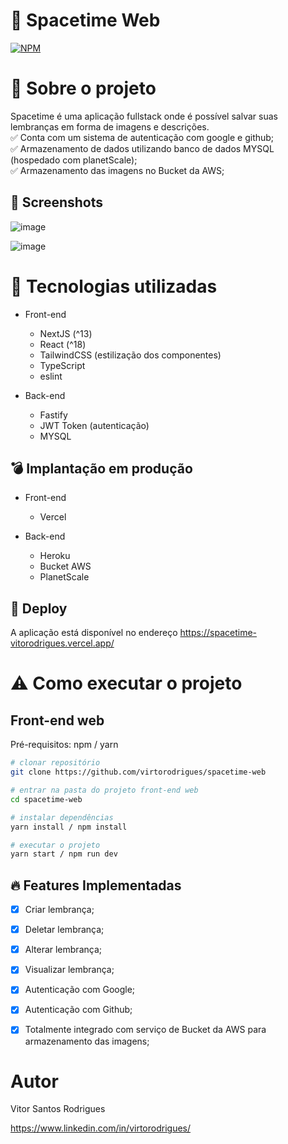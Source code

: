 # 🤩 Spacetime Web
[![NPM](https://img.shields.io/npm/l/react)](https://github.com/virtorodrigues/spacetime-web/blob/master/LICENSE) 

# 👀 Sobre o projeto

Spacetime é uma aplicação fullstack onde é possível salvar suas lembranças em forma de imagens e descrições. </br>
✅ Conta com um sistema de autenticação com google e github;</br>
✅ Armazenamento de dados utilizando banco de dados MYSQL (hospedado com planetScale);</br>
✅ Armazenamento das imagens no Bucket da AWS;</br>


## 🌃 Screenshots
![image](https://github.com/virtorodrigues/spacetime-web/assets/40903144/4b6b9f98-b4df-4cea-a34e-97747d40bbdd)

![image](https://github.com/virtorodrigues/spacetime-web/assets/40903144/bf8907c9-7c27-4091-a722-28d0825d4356)


# :rocket: Tecnologias utilizadas
- Front-end
  - NextJS (^13)
  - React (^18)
  - TailwindCSS (estilização dos componentes)
  - TypeScript
  - eslint

- Back-end
  - Fastify
  - JWT Token (autenticação)
  - MYSQL

## 💣 Implantação em produção
- Front-end
  - Vercel

- Back-end
  - Heroku
  - Bucket AWS
  - PlanetScale

## 🤩 Deploy
A aplicação está disponível no endereço https://spacetime-vitorodrigues.vercel.app/

# ⚠️ Como executar o projeto

## Front-end web
Pré-requisitos: npm / yarn

```bash
# clonar repositório
git clone https://github.com/virtorodrigues/spacetime-web

# entrar na pasta do projeto front-end web
cd spacetime-web

# instalar dependências
yarn install / npm install

# executar o projeto
yarn start / npm run dev
```

## 🔥 Features Implementadas

- [x] Criar lembrança;
- [X] Deletar lembrança;
- [X] Alterar lembrança;
- [X] Visualizar lembrança;
- [x] Autenticação com Google;
- [x] Autenticação com Github;
- [X] Totalmente integrado com serviço de Bucket da AWS para armazenamento das imagens;


# Autor

Vitor Santos Rodrigues

https://www.linkedin.com/in/virtorodrigues/

